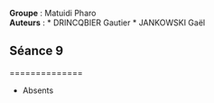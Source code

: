 __Groupe__ : Matuidi Pharo  
__Auteurs__ :
		* DRINCQBIER Gautier
		* JANKOWSKI Gaël

## Séance 9
==============

- Absents

